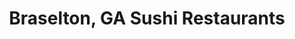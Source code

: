 ---
layout: city
title: Braselton, GA Sushi Restaurants
permalink: /georgia/braselton/
stateAbbr: GA
stateName: Georgia
cityName: Braselton
---